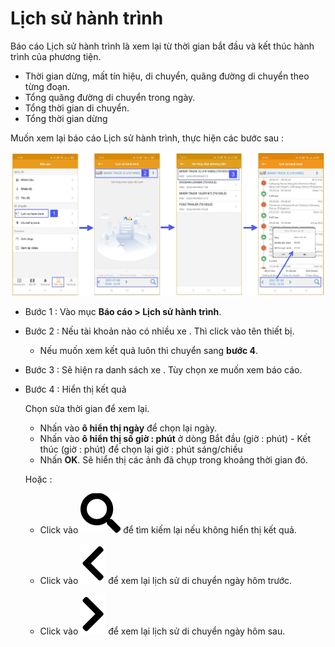 # Lịch sử hành trình

Báo cáo Lịch sử hành trình  là  xem lại từ thời gian bắt đầu và kết thúc hành trình của phương tiện.
- Thời gian dừng, mất tín hiệu, di chuyển, quãng đường di chuyển theo từng đoạn.
- Tổng quãng đường di chuyển trong ngày.
- Tổng thời gian di chuyển.
- Tổng thời gian dừng

Muốn xem lại báo cáo Lịch sử hành trình, thực hiện các bước sau :

<span style="display:block;text-align:center">![Interface Web](/docs/assets/images/web-interface/app-gotrack365/report/report-route-history-all.jpg)

- Bước 1 : Vào mục **Báo cáo > Lịch sử hành trình**.

- Bước 2 : Nếu  tài khoản nào có nhiều xe . Thì click vào tên thiết bị. 
  
  - Nếu muốn xem kết quả luôn thì chuyển sang **bước 4**.

- Bước 3 : Sẽ hiện ra danh sách xe . Tùy chọn xe muốn xem báo cáo.

- Bước 4 : Hiển thị kết quả

  Chọn sửa thời gian để xem lại.
    - Nhấn vào **ô hiển thị ngày** để chọn lại ngày.
    - Nhấn vào **ô hiển thị số giờ : phút** ở dòng Bắt đầu (giờ  : phút) - Kết thúc (giờ  : phút) để chọn lại giờ : phút  sáng/chiều 
    -  Nhấn **OK**.  Sẽ hiển thị các ảnh đã chụp trong khoảng thời gian đó.

  Hoặc :   
  - Click vào <span class="icon-left svg-filter-blue1">![Ok](/docs/assets/images/web-interface/icon/SVG/search.svg)  để tìm kiếm lại nếu không hiển thị kết quả.
  
  - Click vào <span class="icon-left svg-filter-blue1">![Ok](/docs/assets/images/web-interface/icon/SVG/chevron-left.svg) để xem lại lịch sử di chuyển ngày hôm trước.

  - Click vào <span class="icon-left svg-filter-blue1">![Ok](/docs/assets/images/web-interface/icon/SVG/chevron-right.svg) để xem lại lịch sử di chuyển ngày hôm sau.
  

  